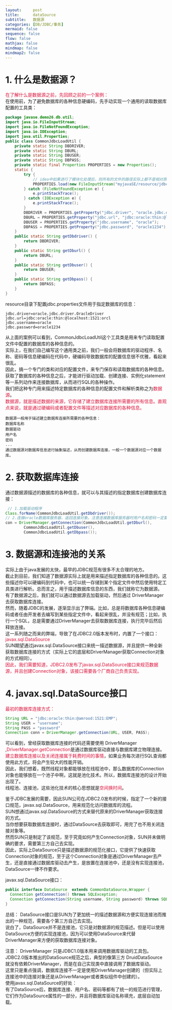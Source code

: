 ```yaml
---
layout:     post
title:      dataSource
subtitle:   数据源
categories: [DB/JDBC/事务]
mermaid: false
sequence: false
flow: false
mathjax: false
mindmap: false
mindmap2: false
---
```


# 1. 什么是数据源？
<font color="#dc143c">在了解什么是数据源之前，先回顾之前的一个案例：</font>  
在使用前，为了避免数据库的各种信息硬编码，先手动实现一个通用的读取数据库配置的工具类：  
```java
package javase.demo26.db.util;
import java.io.FileInputStream;
import java.io.FileNotFoundException;
import java.io.IOException;
import java.util.Properties;
public class CommonJdbcLoadUtil {
    private static String DBDRIVER;
    private static String DBURL;
    private static String DBUSER;
    private static String DBPASS;
    private static final Properties PROPERTIES = new Properties();
    static {
        try {
            // idea中如果进行了模块化处理后，则所有的文件的路径实际上都不是相对原来的项目根路径了，而是相对于最顶层的项目路径了，因为原来myeclipse中的项目可能在idea中已经变成了模块了，所以要加上自己的模块的路径。
            PROPERTIES.load(new FileInputStream("myjavaSE/resource/jdbc.properties"));
        } catch (FileNotFoundException e) {
            e.printStackTrace();
        } catch (IOException e) {
            e.printStackTrace();
        }
        DBDRIVER = PROPERTIES.getProperty("jdbc.driver", "oracle.jdbc.driver.OracleDriver");
        DBURL = PROPERTIES.getProperty("jdbc.url", "jdbc:oracle:thin:@localhost:1521:orcl");
        DBUSER = PROPERTIES.getProperty("jdbc.username", "oracle");
        DBPASS = PROPERTIES.getProperty("jdbc.password", "oracle1234");
    }
    public static String getDbdriver() {
        return DBDRIVER;
    }
    public static String getDburl() {
        return DBURL;
    }
    public static String getDbuser() {
        return DBUSER;
    }
    public static String getDbpass() {
        return DBPASS;
    }
}
```
resource目录下配置jdbc.properties文件用于指定数据库的信息：  
```
jdbc.driver=oracle.jdbc.driver.OracleDriver
jdbc.url=jdbc:oracle:thin:@localhost:1521:orcl
jdbc.username=oracle
jdbc.password=oracle1234
```
从上面的案例可以看到，CommonJdbcLoadUtil这个工具类是用来专门读取配置文件中配置的数据库的各种信息的。  
实际上，在我们自己编写这个通用类之前，我们一般会将数据库的驱动程序、名称、密码等信息硬编码在代码中，硬编码导致数据库的配置信息很不优雅，看起来很乱。  
因此，搞一个专门的类和对应的配置文件，来专门保存和读取数据库的各种信息。  
获取了数据库的各种信息之后，才能进行驱动加载、创建连接、实例化statement等一系列动作来连接数据库，从而进行SQL的各种操作。  
我们把这种专门用来描述特定数据库的各种信息的配置文件和解析类称之为<font color="#dc143c">数据源</font>。  
<font color="#dc143c">数据源，就是描述数据的来源，它存储了建立数据库连接所需要的所有信息。直观点来说，就是通过硬编码或者配置文件等描述对应数据库的各种信息。</font>  
```
数据源一般用于描述建立数据库连接所需要的各种信息：
数据库名称
数据驱动
用户名
密码
...
通过数据源对数据库信息进行抽象描述，从而创建数据库连接，一般一个数据源对应一个数据库。
```

# 2. 获取数据库连接
通过数据源描述的数据库的各种信息，就可以与其描述的指定数据库创建数据库连接：  
```java
 // 1.加载驱动程序
Class.forName(CommonJdbcLoadUtil.getDbdriver());
// 2.连接oracle数据库服务器，返回连接对象。注意连接数据库服务器时用户名和密码一定要正确。
con = DriverManager.getConnection(CommonJdbcLoadUtil.getDburl(),
        CommonJdbcLoadUtil.getDbuser(),
        CommonJdbcLoadUtil.getDbpass());
```

# 3. 数据源和连接池的关系
实际上由于java发展的太快，最早的JDBC规范有很多不太合理的地方。  
截止到目前，我们知道了数据源实际上就是用来描述指定数据库的各种信息的。这些描述你可以硬编码到代码中，也可以统一存储到某个指定文件中然后使用特定工具类进行解析。总而言之，用于描述数据库信息的东西，我们就称它为数据源。  
有了数据源之后，我们就可以通过数据源去加载驱动，然后通过 DriverManager 去获取数据库连接。  
然而，随着JDBC的发展，逐渐显示出了弊端。比如，总是将数据库各种信息硬编码或者任由开发者去编写到某些指定文件中，看起来很乱，并没有规范；比如，执行一个SQL，总是需要通过DriverManager去获取数据库连接，执行完毕后然后释放连接。  
这一系列随之而来的弊端，导致了在JDBC2.0版本发布时，内置了一个接口：<font color="#dc143c">javax.sql.DataSource</font>  
SUN期望通过javax.sql.DataSource接口来统一描述数据源，并且提供一种全新获取数据库连接的方式（实际上它的底层和DriverManager获取Connection对象的方式相同）。  
<font color="#dc143c">因此，我们需要知道，JDBC2.0发布了javax.sql.DataSource接口来规范数据源，并且创建Connection对象，该接口需要各个厂商自己负责实现。</font>  

# 4. javax.sql.DataSource接口
<font color="#dc143c">最初的数据库连接方式：</font>  
```java
String URL = "jdbc:oracle:thin:@amrood:1521:EMP";
String USER = "username";
String PASS = "password"
Connection conn = DriverManager.getConnection(URL, USER, PASS);
```
可以看到，曾经获取数据库连接的代码还需要使用 DriverManager ,<font color="#dc143c">DriverManager.getConnection</font>是通过数据库驱动直接与数据库建立物理连接。  
<font color="#dc143c">建立数据库连接以及关闭连接属于耗费时间的事情</font>，如果业务每次进行SQL查询都使用此方式，将会产生较大的性能开销。  
因此，我们想着，既然线程对象都能够放在线程池中，那么数据库的Connection对象也能够放在一个池子中啊，这就是池化技术。所以，数据库连接池的设计开始出现了。  
线程池、连接池，这些池化技术的核心思想就是<font color="#dc143c">空间换时间</font>。  

鉴于JDBC发展的需要，因此SUN公司在JDBC2.0发布的时候，指定了一个新的接口规范，javax.sql.DataSource，用来规范化访问数据库的流程。  
SUN想通过javax.sql.DataSource的方式来替代原来的DriverManager获取连接的方式。  
当你想要获取数据库连接时，通过DataSource去获取即可，用完了也不用关闭连接对象等。  
然而SUN只是制定了该规范，至于究竟如何产生Connection对象，SUN并未做明确的要求，需要第三方自己去实现。  
因此，实际上DataSource只是描述数据源的规范化接口，它提供了快速获取Connection对象的规范，至于这个Connection对象是通过DriverManager去产生，还是直接通过数据库驱动去产生，是放置在连接池中，还是没有实现连接池，DataSource一律不作要求。  

javax.sql.DataSource接口：  
```java
public interface DataSource  extends CommonDataSource,Wrapper {
  Connection getConnection() throws SQLException;
  Connection getConnection(String username, String password) throws SQLException;
}
```
总结：
DataSource接口是SUN为了更加统一的描述数据源和方便实现连接池而推出的一种规范，需要各个第三方自己去实现。  
说白了，DataSource并不是连接池，它只是对数据源的规范描述。但是可以使用DataSource方便的实现连接池，因为可以使用DataSource来代替DriverManager来方便的获取数据库连接对象。  

注意：
DriverManager 只是JDBC1.0版本用来调用数据库驱动的工具包。  
JDBC2.0版本推出的DataSource规范之后，典型的像第三方 DruidDataSource 就没有依赖DriverManager，而是在自己实现类中直接调用了数据库驱动。  
这里只是重点强调，数据库连接不一定是使用DriverManager创建的（但实际上连接池中的连接对象还是从DriverManager或者类似组件中创建的）。  
使用javax.sql.DataSource的好处：  
有了DataSource后，数据库连接、用户名、密码等都有了统一的规范进行管理，它们作为DataSource属性的一部分，并且将数据库驱动名称填充，底层自动加载。  
